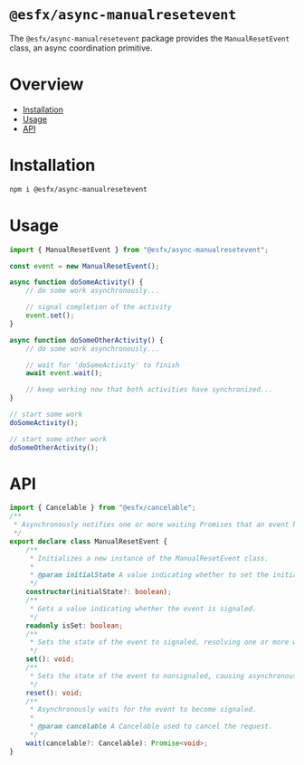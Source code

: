 # `@esfx/async-manualresetevent`

The `@esfx/async-manualresetevent` package provides the `ManualResetEvent` class, an async coordination primitive.

# Overview

* [Installation](#installation)
* [Usage](#usage)
* [API](#api)

# Installation

```sh
npm i @esfx/async-manualresetevent
```

# Usage

```ts
import { ManualResetEvent } from "@esfx/async-manualresetevent";

const event = new ManualResetEvent();

async function doSomeActivity() {
    // do some work asynchronously...

    // signal completion of the activity
    event.set();
}

async function doSomeOtherActivity() {
    // do some work asynchronously...

    // wait for 'doSomeActivity' to finish
    await event.wait();

    // keep working now that both activities have synchronized...
}

// start some work
doSomeActivity();

// start some other work
doSomeOtherActivity();
```

# API

```ts
import { Cancelable } from "@esfx/cancelable";
/**
 * Asynchronously notifies one or more waiting Promises that an event has occurred.
 */
export declare class ManualResetEvent {
    /**
     * Initializes a new instance of the ManualResetEvent class.
     *
     * @param initialState A value indicating whether to set the initial state to signaled.
     */
    constructor(initialState?: boolean);
    /**
     * Gets a value indicating whether the event is signaled.
     */
    readonly isSet: boolean;
    /**
     * Sets the state of the event to signaled, resolving one or more waiting Promises.
     */
    set(): void;
    /**
     * Sets the state of the event to nonsignaled, causing asynchronous operations to pause.
     */
    reset(): void;
    /**
     * Asynchronously waits for the event to become signaled.
     *
     * @param cancelable A Cancelable used to cancel the request.
     */
    wait(cancelable?: Cancelable): Promise<void>;
}
```
